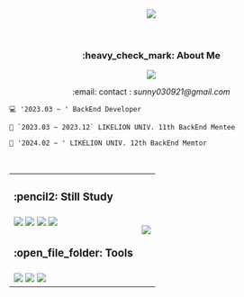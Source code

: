 <header align="center">
    <img src="https://capsule-render.vercel.app/api?type=Waving&color=0:5CD1E5,100:4374D9&height=300&section=header&width=100%&text=HI!👋%20I%20AM%20SEOEUN!&fontSize=48&fontColor=F9F9F9">
</header>

<div align="center">
    <h3>:heavy_check_mark: About Me</h3>
    <a href="https://www.instagram.com/ssun_h_09/" target="_blank">
        <img src="https://img.shields.io/badge/Instagram-E4405F?style=for-the-badge&logo=Instagram&logoColor=white"/>
    </a>
    <p>:email: contact : <i>sunny030921@gmail.com</i></p>
</div>

  <p text-align="center">
    
    💻 '2023.03 ~ ' BackEnd Developer

    🦁 `2023.03 ~ 2023.12` LIKELION UNIV. 11th BackEnd Mentee
    
    🦁 '2024.02 ~ ' LIKELION UNIV. 12th BackEnd Memtor

  </p><br>
    <!-- <div align="left">
        <h3>:pencil2: Still Study</h3>
        <img src="https://img.shields.io/badge/Java-ED8B00?style=for-the-badge&logo=java&logoColor=white">
        <img src="https://img.shields.io/badge/Spring-6DB33F?style=for-the-badge&logo=Spring&logoColor=white">
        <img src="https://img.shields.io/badge/SpringBoot-6DB33F?style=for-the-badge&logo=SpringBoot&logoColor=white">
        <img src="https://img.shields.io/badge/MySQL-4479A1?style=for-the-badge&logo=MySQL&logoColor=white">
    </div><br>
    <div align="left">
        <h3>:open_file_folder: Tools</h3>
        <img src="https://img.shields.io/badge/IntelliJIDEA-000000.svg?style=for-the-badge&logo=intellij-idea&logoColor=white">
        <img src="https://img.shields.io/badge/git-%23F05033.svg?style=for-the-badge&logo=git&logoColor=white">
        <img src="https://img.shields.io/badge/github-%23121011.svg?style=for-the-badge&logo=github&logoColor=white">
    </div>
    <div align="right">
        <img src="https://github-readme-stats.vercel.app/api/top-langs/?username=Hwangseoeun&layout=compact">
    </div> -->
<table border="0" width="100%">
    <tr>
        <td><h3>:pencil2: Still Study</h3></td>
        <td rowspan="4"><img src="https://github-readme-stats.vercel.app/api/top-langs/?username=Hwangseoeun&layout=compact"></td>
    </tr>
    <tr>
        <td>
            <img src="https://img.shields.io/badge/Java-ED8B00?style=for-the-badge&logo=java&logoColor=white">
            <img src="https://img.shields.io/badge/Spring-6DB33F?style=for-the-badge&logo=Spring&logoColor=white">
            <img src="https://img.shields.io/badge/SpringBoot-6DB33F?style=for-the-badge&logo=SpringBoot&logoColor=white">
            <img src="https://img.shields.io/badge/MySQL-4479A1?style=for-the-badge&logo=MySQL&logoColor=white">
        </td>
    </tr>
    <tr>
        <td><h3>:open_file_folder: Tools</h3></td>
    </tr>
    <tr>
        <td>
            <img src="https://img.shields.io/badge/IntelliJIDEA-000000.svg?style=for-the-badge&logo=intellij-idea&logoColor=white">
            <img src="https://img.shields.io/badge/git-%23F05033.svg?style=for-the-badge&logo=git&logoColor=white">
            <img src="https://img.shields.io/badge/github-%23121011.svg?style=for-the-badge&logo=github&logoColor=white">
        </td>
    </tr>
</table>
